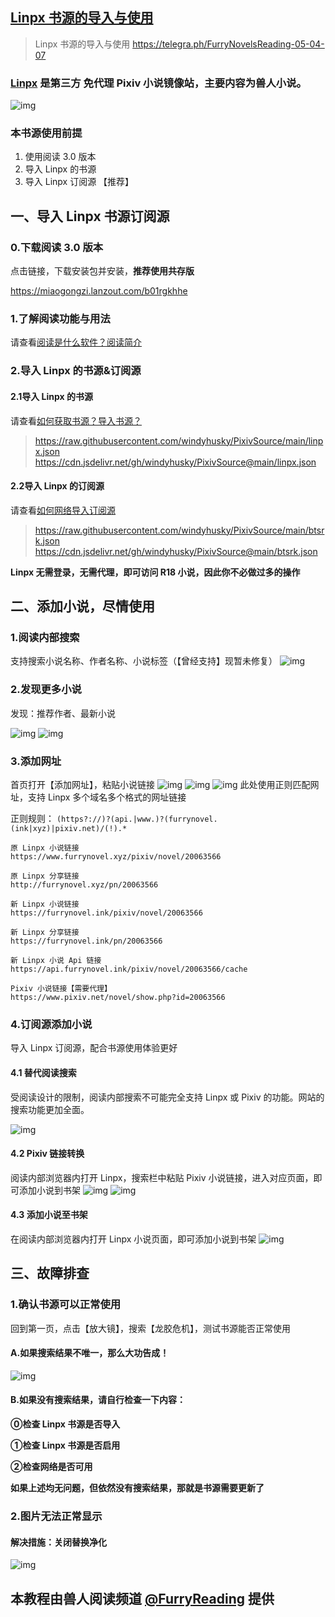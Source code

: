 ## [Linpx 书源的导入与使用](https://telegra.ph/FurryNovelsReading-05-04-07)
> Linpx 书源的导入与使用
> https://telegra.ph/FurryNovelsReading-05-04-07




### [Linpx](http://www.furrynovel.xyz/) 是第三方 免代理 Pixiv 小说镜像站，主要内容为**兽人小说**。

![img](https://telegra.ph/file/b42876352720a6f4b7515.png)


### 本书源使用前提
1. 使用阅读 3.0 版本
2. 导入 Linpx 的书源
3. 导入 Linpx 订阅源 【推荐】

## 一、导入 Linpx 书源订阅源
### 0.下载阅读 3.0 版本
点击链接，下载安装包并安装，**推荐使用共存版**

https://miaogongzi.lanzout.com/b01rgkhhe

### 1.了解阅读功能与用法
请查看[阅读是什么软件？阅读简介](./Legado.md)


### 2.导入 Linpx 的书源&订阅源
#### 2.1导入 Linpx 的书源
请查看[如何获取书源？导入书源？](./Import.md)
> https://raw.githubusercontent.com/windyhusky/PixivSource/main/linpx.json
> https://cdn.jsdelivr.net/gh/windyhusky/PixivSource@main/linpx.json


#### 2.2导入 Linpx 的订阅源
请查看[如何网络导入订阅源](./Import2.md)

> https://raw.githubusercontent.com/windyhusky/PixivSource/main/btsrk.json
> https://cdn.jsdelivr.net/gh/windyhusky/PixivSource@main/btsrk.json

**Linpx 无需登录，无需代理，即可访问 R18 小说，因此你不必做过多的操作**

## 二、添加小说，尽情使用
### 1.阅读内部搜索
支持搜索小说名称、作者名称、小说标签（【曾经支持】现暂未修复）
![img](./pic/SearchViaLegado.png)

### 2.发现更多小说
发现：推荐作者、最新小说

![img](./pic/DiscoverLinpx.png)
![img](./pic/DiscoverLinpxNewNovels.png)

### 3.添加网址
首页打开【添加网址】，粘贴小说链接
![img](./pic/AddBookViaUrl1.png)
![img](./pic/AddBookViaUrl2.png)
![img](./pic/AddBookViaUrl3.png)
此处使用正则匹配网址，支持 Linpx 多个域名多个格式的网址链接

正则规则：
`(https?://)?(api.|www.)?(furrynovel.(ink|xyz)|pixiv.net)/(!).*`
```
原 Linpx 小说链接
https://www.furrynovel.xyz/pixiv/novel/20063566

原 Linpx 分享链接
http://furrynovel.xyz/pn/20063566

新 Linpx 小说链接
https://furrynovel.ink/pixiv/novel/20063566

新 Linpx 分享链接
https://furrynovel.ink/pn/20063566

新 Linpx 小说 Api 链接
https://api.furrynovel.ink/pixiv/novel/20063566/cache

Pixiv 小说链接【需要代理】
https://www.pixiv.net/novel/show.php?id=20063566
```


### 4.订阅源添加小说
导入 Linpx 订阅源，配合书源使用体验更好
#### 4.1 替代阅读搜索
受阅读设计的限制，阅读内部搜索不可能完全支持 Linpx 或 Pixiv 的功能。网站的搜索功能更加全面。

![img](./pic/SearchViaLinpx.png)


#### 4.2 Pixiv 链接转换
阅读内部浏览器内打开 Linpx，搜索栏中粘贴 Pixiv 小说链接，进入对应页面，即可添加小说到书架
![img](./pic/LinpxConvertPixivUrl1.png)
![img](./pic/LinpxConvertPixivUrl2.png)


#### 4.3 添加小说至书架
在阅读内部浏览器内打开 Linpx 小说页面，即可添加小说到书架
![img](./pic/AddBookViaLinpx.png)


## 三、故障排查

### 1.确认书源可以正常使用

回到第一页，点击【放大镜】，搜索【龙胶危机】，测试书源能否正常使用

#### A.如果搜索结果不唯一，那么大功告成！

![img](https://telegra.ph/file/7a33b98d43b378f0ab59f.png)

#### B.如果没有搜索结果，请自行检查一下内容：

**⓪检查 Linpx 书源是否导入**

**①检查 Linpx 书源是否启用**

**②检查网络是否可用**

**如果上述均无问题，但依然没有搜索结果，那就是书源需要更新了**


### 2.图片无法正常显示

#### 解决措施：关闭替换净化
![img](./pic/ReplaceTurnOff.png)


## 本教程由兽人阅读频道 [@FurryReading](https://t.me/FurryReading) 提供
